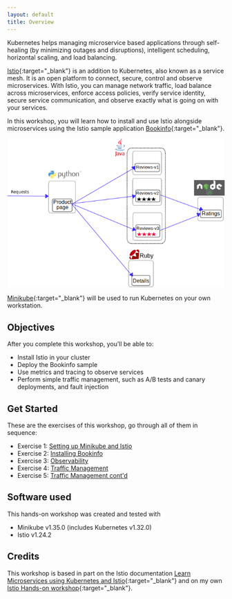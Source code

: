 ```yaml
---
layout: default
title: Overview
---
```


Kubernetes helps managing microservice based applications through self-healing (by minimizing outages and disruptions), intelligent scheduling, horizontal scaling, and load balancing.

[Istio](https://istio.io){:target="_blank"} is an addition to Kubernetes, also known as a service mesh. It is an open platform to connect, secure, control and observe microservices. With Istio, you can manage network traffic, load balance across microservices, enforce access policies, verify service identity, secure service communication, and observe exactly what is going on with your services.

In this workshop, you will learn how to install and use Istio alongside microservices using the Istio sample application [Bookinfo](https://istio.io/latest/docs/examples/bookinfo/){:target="_blank"}. 

![Bookinfo w/o Istio](images/bookinfo_no_istio.png)

[Minikube](https://minikube.sigs.k8s.io/docs/){:target="_blank"} will be used to run Kubernetes on your own workstation.

## Objectives 

After you complete this workshop, you’ll be able to:

* Install Istio in your cluster
* Deploy the Bookinfo sample
* Use metrics and tracing to observe services
* Perform simple traffic management, such as A/B tests and canary deployments, and fault injection

## Get Started

These are the exercises of this workshop, go through all of them in sequence:

* Exercise 1: [Setting up Minikube and Istio](docs/exercise1)
* Exercise 2: [Installing Bookinfo](docs/exercise2)
* Exercise 3: [Observability](docs/exercise3)
* Exercise 4: [Traffic Management](docs/exercise4)
* Exercise 5: [Traffic Management cont'd](docs/exercise5)

## Software used

This hands-on workshop was created and tested with

* Minikube v1.35.0 (includes Kubernetes v1.32.0) 
* Istio v1.24.2

## Credits

This workshop is based in part on the Istio documentation [Learn Microservices using Kubernetes and Istio](https://istio.io/latest/docs/examples/microservices-istio/){:target="_blank"} and on my own [Istio Hands-on workshop](https://harald-u.github.io/istio-handson/){:target="_blank"}.
